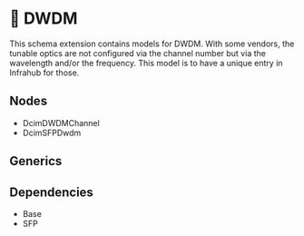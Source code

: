 # 🧩 DWDM

This schema extension contains models for DWDM.
With some vendors, the tunable optics are not configured via the channel number but via the wavelength and/or the frequency. This model is to have a unique entry in Infrahub for those.

## Nodes

- DcimDWDMChannel
- DcimSFPDwdm

## Generics

## Dependencies

- Base
- SFP